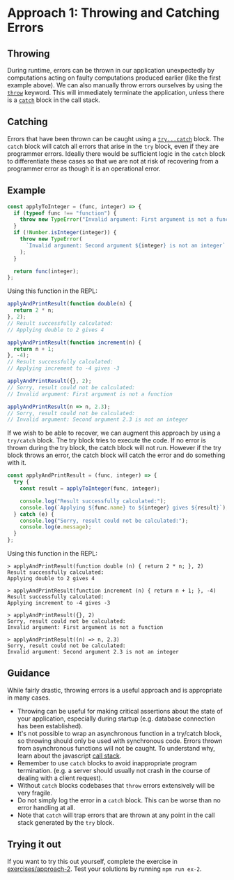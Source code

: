 # Approach 1: Throwing and Catching Errors

## Throwing

During runtime, errors can be thrown in our application unexpectedly by computations acting on faulty computations produced earlier (like the first example above). We can also manually throw errors ourselves by using the [`throw`](https://developer.mozilla.org/en-US/docs/Web/JavaScript/Reference/Statements/throw) keyword. This will immediately terminate the application, unless there is a [`catch`](https://developer.mozilla.org/en-US/docs/Web/JavaScript/Reference/Statements/try...catch) block in the call stack.

## Catching

Errors that have been thrown can be caught using a [`try...catch`](https://developer.mozilla.org/en-US/docs/Web/JavaScript/Reference/Statements/try...catch) block. The `catch` block will catch all errors that arise in the `try` block, even if they are programmer errors. Ideally there would be sufficient logic in the `catch` block to differentiate these cases so that we are not at risk of recovering from a programmer error as though it is an operational error.

## Example

```js
const applyToInteger = (func, integer) => {
  if (typeof func !== "function") {
    throw new TypeError("Invalid argument: First argument is not a function");
  }
  if (!Number.isInteger(integer)) {
    throw new TypeError(
      `Invalid argument: Second argument ${integer} is not an integer`
    );
  }

  return func(integer);
};
```

Using this function in the REPL:

```js
applyAndPrintResult(function double(n) {
  return 2 * n;
}, 2);
// Result successfully calculated:
// Applying double to 2 gives 4

applyAndPrintResult(function increment(n) {
  return n + 1;
}, -4);
// Result successfully calculated:
// Applying increment to -4 gives -3

applyAndPrintResult({}, 2);
// Sorry, result could not be calculated:
// Invalid argument: First argument is not a function

applyAndPrintResult(n => n, 2.3);
// Sorry, result could not be calculated:
// Invalid argument: Second argument 2.3 is not an integer
```

If we wish to be able to recover, we can augment this approach by using a `try/catch` block. The try block tries to execute the code. If no error is thrown during the try block, the catch block will not run. However if the try block throws an error, the catch block will catch the error and do something with it.

```js
const applyAndPrintResult = (func, integer) => {
  try {
    const result = applyToInteger(func, integer);

    console.log("Result successfully calculated:");
    console.log(`Applying ${func.name} to ${integer} gives ${result}`);
  } catch (e) {
    console.log("Sorry, result could not be calculated:");
    console.log(e.message);
  }
};
```

Using this function in the REPL:

```
> applyAndPrintResult(function double (n) { return 2 * n; }, 2)
Result successfully calculated:
Applying double to 2 gives 4

> applyAndPrintResult(function increment (n) { return n + 1; }, -4)
Result successfully calculated:
Applying increment to -4 gives -3

> applyAndPrintResult({}, 2)
Sorry, result could not be calculated:
Invalid argument: First argument is not a function

> applyAndPrintResult((n) => n, 2.3)
Sorry, result could not be calculated:
Invalid argument: Second argument 2.3 is not an integer
```

## Guidance

While fairly drastic, throwing errors is a useful approach and is appropriate in many cases.

- Throwing can be useful for making critical assertions about the state of your application, especially during startup (e.g. database connection has been established).
- It's not possible to wrap an asynchronous function in a try/catch block, so throwing should only be used with synchronous code. Errors thrown from asynchronous functions will not be caught. To understand why, learn about the javascript [call stack](https://www.youtube.com/watch?v=8aGhZQkoFbQ).
- Remember to use `catch` blocks to avoid inappropriate program termination. (e.g. a server should usually not crash in the course of dealing with a client request).
- Without `catch` blocks codebases that `throw` errors extensively will be very fragile.
- Do not simply log the error in a `catch` block. This can be worse than no error handling at all.
- Note that `catch` will trap errors that are thrown at any point in the call stack generated by the `try` block.

## Trying it out

If you want to try this out yourself, complete the exercise in [exercises/approach-2](../exercises/approach-2). Test your solutions by running `npm run ex-2`.
